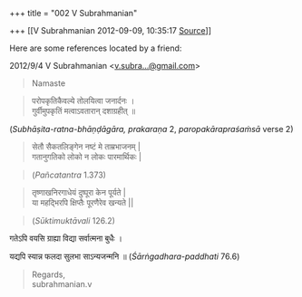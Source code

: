 +++
title = "002 V Subrahmanian"

+++
[[V Subrahmanian	2012-09-09, 10:35:17 [Source](https://groups.google.com/g/bvparishat/c/EVEeAXQ7KJE)]]



Here are some references located by a friend:  
  

2012/9/4 V Subrahmanian \<[v.subra...@gmail.com]()\>  

> Namaste

>   
>   
> परोपकृतिकैवल्ये तोलयित्वा जनार्दनः ।  
> गुर्वीमुपकृतिं मत्वाऽवतारान् दशाग्रहीत् ॥  

(*Subhāṣita-ratna-bhāṇḍāgāra, prakaraṇa* 2, *paropakārapraśaṁsā* verse 2)  

  

> सेतौ सैकतलिङ्गेन नष्टं मे ताम्रभाजनम् \|   
> गतानुगतिको लोको न लोकः पारमार्थिकः \|

> (*Pañcatantra* 1.373)

>   
>   
> तृष्णाखनिरगाधेयं दुष्पूरा केन पूर्यते \|  
> या महद्भिरपि क्षिप्तैः पूरणैरेव खन्यते \|\|

> (*Sūktimuktāvali* 126.2)

  

गतेऽपि वयसि ग्राह्या विद्या सर्वात्मना बुधैः ।

यद्यपि स्यान्न फलदा सुलभा साऽन्यजन्मनि ॥ (*Śārṅgadhara-paddhati* 76.6)

  


>   
>   
> Regards,  
> subrahmanian.v  
> > []()  

  

